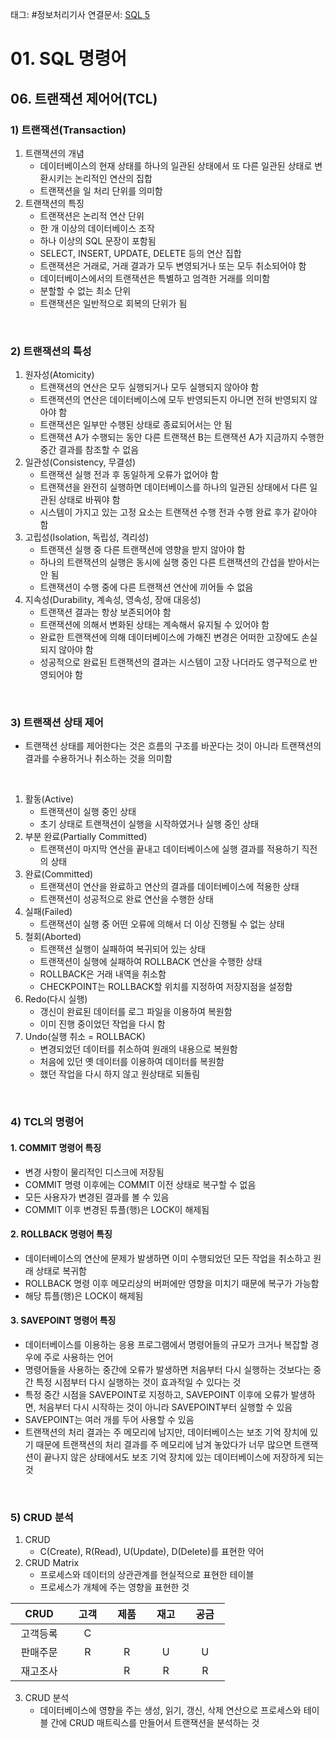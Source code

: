 태그: #정보처리기사 
연결문서: [SQL 5](SQL%205.md)

# 01. SQL 명령어

## 06. 트랜잭션 제어어(TCL)

### 1) 트랜잭션(Transaction)
1. 트랜잭션의 개념
    - 데이터베이스의 현재 상태를 하나의 일관된 상태에서 또 다른 일관된 상태로 변환시키는 논리적인 연산의 집합
    - 트랜잭션을 일 처리 단위를 의미함
2. 트랜잭션의 특징
    - 트랜잭션은 논리적 연산 단위
    - 한 개 이상의 데이터베이스 조작
    - 하나 이상의 SQL 문장이 포함됨
    - SELECT, INSERT, UPDATE, DELETE 등의 연산 집합
    - 트랜잭션은 거래로, 거래 결과가 모두 변영되거나 또는 모두 취소되어야 함
    - 데이터베이스에서의 트랜잭션은 특별하고 엄격한 거래를 의미함
    - 분할할 수 없는 최소 단위
    - 트랜잭션은 일반적으로 회복의 단위가 됨

<br>

### 2) 트랜잭션의 특성
1. 원자성(Atomicity)
    - 트랜잭션의 연산은 모두 실행되거나 모두 실행되지 않아야 함
    - 트랜잭션의 연산은 데이터베이스에 모두 반영되든지 아니면 전혀 반영되지 않아야 함
    - 트랜잭션은 일부만 수행된 상태로 종료되어서는 안 됨
    - 트랜잭션 A가 수행되는 동안 다른 트랜잭션 B는 트랜잭션 A가 지금까지 수행한 중간 결과를 참조할 수 없음
2. 일관성(Consistency, 무결성)
    - 트랜잭션 실행 전과 후 동일하게 오류가 없어야 함
    - 트랜잭션을 완전히 실행하면 데이터베이스를 하나의 일관된 상태에서 다른 일관된 상태로 바꿔야 함
    - 시스템이 가지고 있는 고정 요소는 트랜잭션 수행 전과 수행 완료 후가 같아야 함
3. 고립성(Isolation, 독립성, 격리성)
    - 트랜잭션 실행 중 다른 트랜잭션에 영향을 받지 않아야 함
    - 하나의 트랜잭션의 실행은 동시에 실행 중인 다른 트랜잭션의 간섭을 받아서는 안 됨
    - 트랜잭션이 수행 중에 다른 트랜잭션 연산에 끼어들 수 없음
4. 지속성(Durability, 계속성, 영속성, 장애 대응성)
    - 트랜잭션 결과는 항상 보존되어야 함
    - 트랜잭션에 의해서 변화된 상태는 계속해서 유지될 수 있어야 함
    - 완료한 트랜잭션에 의해 데이터베이스에 가해진 변경은 어떠한 고장에도 손실되지 않아야 함
    - 성공적으로 완료된 트랜잭션의 결과는 시스템이 고장 나더라도 영구적으로 반영되어야 함

<br>

### 3) 트랜잭션 상태 제어
- 트랜잭션 상태를 제어한다는 것은 흐름의 구조를 바꾼다는 것이 아니라 트랜잭션의 결과를 수용하거나 취소하는 것을 의미함
<br>

1. 활동(Active)
    - 트랜잭션이 실행 중인 상태
    - 초기 상태로 트랜잭션이 실행을 시작하였거나 실행 중인 상태
2. 부분 완료(Partially Committed)
    - 트랜잭션이 마지막 연산을 끝내고 데이터베이스에 실행 결과를 적용하기 직전의 상태
3. 완료(Committed)
    - 트랜잭션이 연산을 완료하고 연산의 결과를 데이터베이스에 적용한 상태
    - 트랜잭션이 성공적으로 완료 연산을 수행한 상태
4. 실패(Failed)
    - 트랜잭션이 실행 중 어떤 오류에 의해서 더 이상 진행될 수 없는 상태
5. 철회(Aborted)
    - 트랜잭션 실행이 실패하여 복귀되어 있는 상태
    - 트랜잭션이 실행에 실패하여 ROLLBACK 연산을 수행한 상태
    - ROLLBACK은 거래 내역을 취소함
    - CHECKPOINT는 ROLLBACK할 위치를 지정하여 저장지점을 설정함
6. Redo(다시 실행)
    - 갱신이 완료된 데이터를 로그 파일을 이용하여 복원함
    - 이미 진행 중이었던 작업을 다시 함
7. Undo(실행 취소 = ROLLBACK)
    - 변경되었던 데이터를 취소하여 원래의 내용으로 복원함
    - 처음에 있던 옛 데이터를 이용하여 데이터를 복원함
    - 했던 작업을 다시 하지 않고 원상태로 되돌림

<br>

### 4) TCL의 명령어

#### 1. COMMIT 명령어 특징
- 변경 사항이 물리적인 디스크에 저장됨
- COMMIT 명령 이후에는 COMMIT 이전 상태로 복구할 수 없음
- 모든 사용자가 변경된 결과를 볼 수 있음
- COMMIT 이후 변경된 튜플(행)은 LOCK이 해제됨

#### 2. ROLLBACK 명령어 특징
- 데이터베이스의 연산에 문제가 발생하면 이미 수행되었던 모든 작업을 취소하고 원래 상태로 복귀함
- ROLLBACK 명령 이후 메모리상의 버퍼에만 영향을 미치기 때문에 복구가 가능함
- 해당 튜플(행)은 LOCK이 해제됨

#### 3. SAVEPOINT 명령어 특징
- 데이터베이스를 이용하는 응용 프로그램에서 명령어들의 규모가 크거나 복잡할 경우에 주로 사용하는 언어
- 명령어들을 사용하는 중간에 오류가 발생하면 처음부터 다시 실행하는 것보다는 중간 특정 시점부터 다시 실행하는 것이 효과적일 수 있다는 것
- 특정 중간 시점을 SAVEPOINT로 지정하고, SAVEPOINT 이후에 오류가 발생하면, 처음부터 다시 시작하는 것이 아니라 SAVEPOINT부터 실행할 수 있음
- SAVEPOINT는 여러 개를 두어 사용할 수 있음
- 트랜잭션의 처리 결과는 주 메모리에 남지만, 데이터베이스는 보조 기억 장치에 있기 때문에 트랜잭션의 처리 결과를 주 메모리에 남겨 놓았다가 너무 많으면 트랜잭션이 끝나지 않은 상태에서도 보조 기억 장치에 있는 데이터베이스에 저장하게 되는 것

<br>

### 5) CRUD 분석
1. CRUD
    - C(Create), R(Read), U(Update), D(Delete)를 표현한 약어
2. CRUD Matrix
    - 프로세스와 데이터의 상관관계를 현실적으로 표현한 테이블
    - 프로세스가 개체에 주는 영향을 표현한 것
    
| &nbsp;&nbsp;CRUD&nbsp;&nbsp;| &nbsp;&nbsp;고객&nbsp;&nbsp; | &nbsp;&nbsp;제품&nbsp;&nbsp; | &nbsp;&nbsp;재고&nbsp;&nbsp; | &nbsp;&nbsp;공금&nbsp;&nbsp; |
|:-:|:-:|:-:|:-:|:-:|
| &nbsp;&nbsp;고객등록&nbsp;&nbsp; | &nbsp;&nbsp;C&nbsp;&nbsp; ||||
| &nbsp;&nbsp;판매주문&nbsp;&nbsp; | &nbsp;&nbsp;R&nbsp;&nbsp; | &nbsp;&nbsp;R&nbsp;&nbsp; | &nbsp;&nbsp;U&nbsp;&nbsp; | &nbsp;&nbsp;U&nbsp;&nbsp; |
| &nbsp;&nbsp;재고조사&nbsp;&nbsp; || &nbsp;&nbsp;R&nbsp;&nbsp; | &nbsp;&nbsp;R&nbsp;&nbsp; | &nbsp;&nbsp;R&nbsp;&nbsp; |

3. CRUD 분석
    - 데이터베이스에 영향을 주는 생성, 읽기, 갱신, 삭제 연산으로 프로세스와 테이블 간에 CRUD 매트릭스를 만들어서 트랜잭션을 분석하는 것